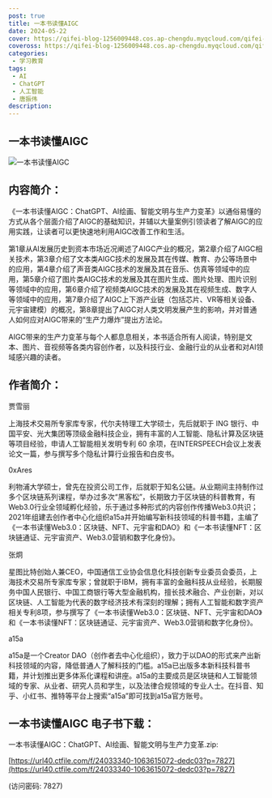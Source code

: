 ```yaml
---
post: true
title: 一本书读懂AIGC
date: 2024-05-22
cover: https://qifei-blog-1256009448.cos.ap-chengdu.myqcloud.com/qifei-blog/202404282133025.png
coveross: https://qifei-blog-1256009448.cos.ap-chengdu.myqcloud.com/qifei-blog/202404282133025.png
categories:
 - 学习教育
tags:
 - AI
 - ChatGPT
 - 人工智能
 - 唐振伟
description:  
---
```

## 一本书读懂AIGC

![一本书读懂AIGC](https://qifei-blog-1256009448.cos.ap-chengdu.myqcloud.com/qifei-blog/202404282133025.png "一本书读懂AIGC")

## 内容简介：

《一本书读懂AIGC：ChatGPT、AI绘画、智能文明与生产力变革》以通俗易懂的方式从各个层面介绍了AIGC的基础知识，并辅以大量案例引领读者了解AIGC的应用实践，让读者可以更快速地利用AIGC改善工作和生活。

第1章从AI发展历史到资本市场近况阐述了AIGC产业的概况，第2章介绍了AIGC相关技术，第3章介绍了文本类AIGC技术的发展及其在传媒、教育、办公等场景中的应用，第4章介绍了声音类AIGC技术的发展及其在音乐、仿真等领域中的应用，第5章介绍了图片类AIGC技术的发展及其在图片生成、图片处理、图片识别等领域中的应用，第6章介绍了视频类AIGC技术的发展及其在视频生成、数字人等领域中的应用，第7章介绍了AIGC上下游产业链（包括芯片、VR等相关设备、元宇宙建模）的概况，第8章提出了AIGC对人类文明发展产生的影响，并对普通人如何应对AIGC带来的“生产力爆炸”提出方法论。

AIGC带来的生产力变革与每个人都息息相关，本书适合所有人阅读，特别是文本、图片、音视频等各类内容创作者，以及科技行业、金融行业的从业者和对AI领域感兴趣的读者。

## 作者简介：

贾雪丽

上海技术交易所专家库专家，代尔夫特理工大学硕士，先后就职于 ING 银行、中国平安、光大集团等顶级金融科技企业，拥有丰富的人工智能、隐私计算及区块链等项目经验，申请人工智能相关发明专利 60 余项，在INTERSPEECH会议上发表论文一篇，参与撰写多个隐私计算行业报告和白皮书。

0xAres

利物浦大学硕士，曾先在投资公司工作，后就职于知名公链。从业期间主持制作过多个区块链系列课程，举办过多次“黑客松”，长期致力于区块链的科普教育，有Web3.0行业全领域孵化经验，乐于通过多种形式的内容创作传播Web3.0共识；2021年组建去创作者中心化组织a15a并开始编写新科技领域的科普书籍，主编了《一本书读懂Web3.0：区块链、NFT、元宇宙和DAO》和《一本书读懂NFT：区块链通证、元宇宙资产、Web3.0营销和数字化身份》。

张炯

星图比特创始人兼CEO，中国通信工业协会信息化科技创新专业委员会委员，上海技术交易所专家库专家；曾就职于IBM，拥有丰富的金融科技从业经验，长期服务中国人民银行、中国工商银行等大型金融机构，擅长技术融合、产业创新，对以区块链、人工智能为代表的数字经济技术有深刻的理解；拥有人工智能和数字资产相关专利8项，参与撰写了《一本书读懂Web3.0：区块链、NFT、元宇宙和DAO》和《一本书读懂NFT：区块链通证、元宇宙资产、Web3.0营销和数字化身份》。

a15a

a15a是一个Creator DAO（创作者去中心化组织），致力于以DAO的形式来产出新科技领域的内容，降低普通人了解科技的门槛。a15a已出版多本新科技科普书籍，并计划推出更多体系化课程和讲座。a15a的主要成员是区块链和人工智能领域的专家、从业者、研究人员和学生，以及法律合规领域的专业人士。在抖音、知乎、小红书、推特等平台上搜索“a15a”即可找到a15a官方账号。

## 一本书读懂AIGC 电子书下载：

一本书读懂AIGC：ChatGPT、AI绘画、智能文明与生产力变革.zip:

[https://url40.ctfile.com/f/24033340-1063615072-dedc03?p=7827](https://url40.ctfile.com/f/24033340-1063615072-dedc03?p=7827)

(访问密码: 7827)